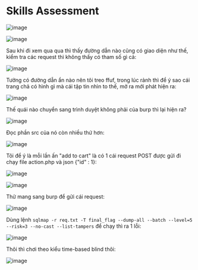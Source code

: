 <h1>Skills Assessment</h1>

![image](https://github.com/user-attachments/assets/5cc99861-56ec-4055-80b6-bbc2b6fac550)

![image](https://github.com/user-attachments/assets/89ef1407-a629-4862-9f2e-5baa9ae11c62)

Sau khi đi xem qua qua thì thấy đường dẫn nào cũng có giao diện như thế, kiểm tra các request thì không thấy có tham số gì cả:

![image](https://github.com/user-attachments/assets/aacdac4e-8b1a-4157-9dfd-7109df242405)

Tưởng có đường dẫn ẩn nào nên tôi treo ffuf, trong lúc rảnh thì để ý sao cái trang chả có hình gì mà cái tập tin nhìn to thế, mở ra mới phát hiện ra:

![image](https://github.com/user-attachments/assets/6eaffe6b-40db-4d97-a605-4181a180d809)

Thế quái nào chuyển sang trình duyệt không phải của burp thì lại hiện ra?

![image](https://github.com/user-attachments/assets/b05ad3a3-0eec-46b1-9db5-70001ab0b9c0)

Đọc phần src của nó còn nhiều thứ hơn:

![image](https://github.com/user-attachments/assets/3d89c260-6740-4a00-abff-40cc917b8ddc)

Tôi để ý là mỗi lần ấn "add to cart" là có 1 cái request POST được gửi đi chạy file action.php và json {"id" : 1}:

![image](https://github.com/user-attachments/assets/72203f2a-a161-45c2-b174-96c67f2464bc)

![image](https://github.com/user-attachments/assets/c9f26364-6780-4ce3-9b38-4d96f5f743a2)

Thử mang sang burp để gửi cái request:

![image](https://github.com/user-attachments/assets/8911ca66-fe43-46ce-98f6-291addd3f0b1)

Dùng lệnh `sqlmap -r req.txt -T final_flag --dump-all --batch --level=5 --risk=3 --no-cast --list-tampers` để chạy thì ra 1 lỗi:

![image](https://github.com/user-attachments/assets/88148466-2f96-4309-bd8a-f48cb641449e)

Thôi thì chơi theo kiểu time-based blind thôi:

![image](https://github.com/user-attachments/assets/f7378d16-c289-49cf-931e-f6ac598cf805)
